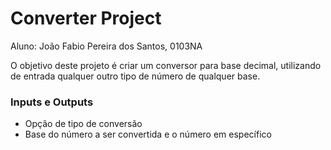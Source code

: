 
# Converter Project
Aluno: João Fabio Pereira dos Santos, 0103NA

O objetivo deste projeto é criar um conversor para base decimal, utilizando de entrada qualquer outro tipo de número de qualquer base.

### Inputs e Outputs
+ Opção de tipo de conversão
+ Base do número a ser convertida e o número em específico

